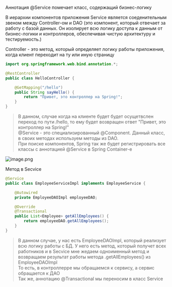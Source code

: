Аннотация @Service помечает класс, содержащий бизнес-логику

В иерархии компонентов приложения Service является соеденительным звеном между Controller-ом и DAO (это компонент, который отвечает за работу с базой данных. Он изолирует всю логику доступа к данным от бизнес-логики и контроллеров, обеспечивая чистую архитектуру и тестируемость.)

Controller - это метод, который определяет логику работы приложения, когда клиент переходит на ту или иную страницу

```Java
import org.springframework.web.bind.annotation.*;

@RestController
public class HelloController {

    @GetMapping("/hello")
    public String sayHello() {
        return "Привет, это контроллер на Spring!";
    }
}
```

> В данном, случае когда на клиенте будет будет осущетвслен переход по пути /hello, то ему будет возвращен ответ "Привет, это контроллер на Spring!" <br> @Service - это специализированный @Component. Данный класс, в своих методах используем методы из DAO. <br> При поиске компонентов, Spring так же будет регистрировать все классы с аннотацией @Service в Spring Container-е


![image.png](https://cdn2.buildin.ai/s3/e07e1157-99d8-4b03-82ef-7a34a736f62d/image.png?time=1750786200&token=52f784ba6a15c3e23d5f23452d893718&role=sharePaid)



Метод в Secvice

```Java
@Service
public class EmployeeServiceImpl implements EmployeeService {

    @Autowired
    private EmployeeDAOImpl employeeDAO;

    @Override
    @Transactional
    public List<Employee> getAllEmployees() {
        return employeeDAO.getAllEmployees();
    }
}
```

> В данном случае, у нас есть EmployeeDAOImpl, который реализует всю логику работы с БД. У него есть метод, который получет всех работников и в Secvice мне жедаем одноименный метод и возвращаем результат работы метода .getAllEmployees() из EmployeeDAOImpl <br> То есть, в контроллерре мы обращаемся к сервису, а сервис обращается к ДАО <br> Так же, аннотацию @Transactional мы переносим в класс Service